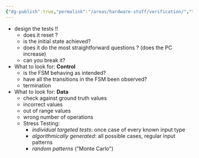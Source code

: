 ```yaml
---
{"dg-publish":true,"permalink":"/areas/hardware-stuff/verification/","tags":["comp32211"]}
---
```


 * design the tests !!
	 * does it reset ?
	 * is the initial state achieved?
	 * does it do the most straightforward questions ? (does the PC increase)
	 * can you break it?
 * What to look for: **Control**
	 * is the FSM behaving as intended?
	 * have all the transitions in the FSM been observed?
	 * termination
 * What to look for: **Data**
	 * check against ground truth values
	 * incorrect values
	 * out of range values
	 * wrong number of operations
	 * Stress Testing:
		 * *individual targeted tests*: once case of every known input type
		 * *algorithmically generated*: all possible cases, regular input patterns
		 * *random patterns* ("Monte Carlo")